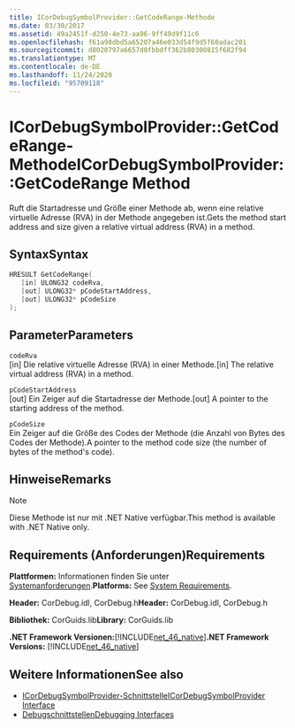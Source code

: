 ```yaml
---
title: ICorDebugSymbolProvider::GetCodeRange-Methode
ms.date: 03/30/2017
ms.assetid: 49a2451f-d250-4e73-aa96-9ff49d9f11c6
ms.openlocfilehash: f61a98dbd5a65207a46e033d54f9d5f60adac201
ms.sourcegitcommit: d8020797a6657d0fbbdff362b80300815f682f94
ms.translationtype: MT
ms.contentlocale: de-DE
ms.lasthandoff: 11/24/2020
ms.locfileid: "95709118"
---
```

# <a name="icordebugsymbolprovidergetcoderange-method"></a><span data-ttu-id="812a1-102">ICorDebugSymbolProvider::GetCodeRange-Methode</span><span class="sxs-lookup"><span data-stu-id="812a1-102">ICorDebugSymbolProvider::GetCodeRange Method</span></span>

<span data-ttu-id="812a1-103">Ruft die Startadresse und Größe einer Methode ab, wenn eine relative virtuelle Adresse (RVA) in der Methode angegeben ist.</span><span class="sxs-lookup"><span data-stu-id="812a1-103">Gets the method start address and size given a relative virtual address (RVA) in a method.</span></span>  
  
## <a name="syntax"></a><span data-ttu-id="812a1-104">Syntax</span><span class="sxs-lookup"><span data-stu-id="812a1-104">Syntax</span></span>  
  
```cpp  
HRESULT GetCodeRange(  
   [in] ULONG32 codeRva,
   [out] ULONG32* pCodeStartAddress,
   [out] ULONG32* pCodeSize  
);  
```  
  
## <a name="parameters"></a><span data-ttu-id="812a1-105">Parameter</span><span class="sxs-lookup"><span data-stu-id="812a1-105">Parameters</span></span>  

 `codeRva`  
 <span data-ttu-id="812a1-106">[in] Die relative virtuelle Adresse (RVA) in einer Methode.</span><span class="sxs-lookup"><span data-stu-id="812a1-106">[in] The relative virtual address (RVA) in a method.</span></span>  
  
 `pCodeStartAddress`  
 <span data-ttu-id="812a1-107">[out] Ein Zeiger auf die Startadresse der Methode.</span><span class="sxs-lookup"><span data-stu-id="812a1-107">[out] A pointer to the starting address of the method.</span></span>  
  
 `pCodeSize`  
 <span data-ttu-id="812a1-108">Ein Zeiger auf die Größe des Codes der Methode (die Anzahl von Bytes des Codes der Methode).</span><span class="sxs-lookup"><span data-stu-id="812a1-108">A pointer to the method code size (the number of bytes of the method's code).</span></span>  
  
## <a name="remarks"></a><span data-ttu-id="812a1-109">Hinweise</span><span class="sxs-lookup"><span data-stu-id="812a1-109">Remarks</span></span>  
  
> [!NOTE]
> <span data-ttu-id="812a1-110">Diese Methode ist nur mit .NET Native verfügbar.</span><span class="sxs-lookup"><span data-stu-id="812a1-110">This method is available with .NET Native only.</span></span>  
  
## <a name="requirements"></a><span data-ttu-id="812a1-111">Requirements (Anforderungen)</span><span class="sxs-lookup"><span data-stu-id="812a1-111">Requirements</span></span>  

 <span data-ttu-id="812a1-112">**Plattformen:** Informationen finden Sie unter [Systemanforderungen](../../get-started/system-requirements.md).</span><span class="sxs-lookup"><span data-stu-id="812a1-112">**Platforms:** See [System Requirements](../../get-started/system-requirements.md).</span></span>  
  
 <span data-ttu-id="812a1-113">**Header:** CorDebug.idl, CorDebug.h</span><span class="sxs-lookup"><span data-stu-id="812a1-113">**Header:** CorDebug.idl, CorDebug.h</span></span>  
  
 <span data-ttu-id="812a1-114">**Bibliothek:** CorGuids.lib</span><span class="sxs-lookup"><span data-stu-id="812a1-114">**Library:** CorGuids.lib</span></span>  
  
 <span data-ttu-id="812a1-115">**.NET Framework Versionen:**[!INCLUDE[net_46_native](../../../../includes/net-46-native-md.md)]</span><span class="sxs-lookup"><span data-stu-id="812a1-115">**.NET Framework Versions:** [!INCLUDE[net_46_native](../../../../includes/net-46-native-md.md)]</span></span>  
  
## <a name="see-also"></a><span data-ttu-id="812a1-116">Weitere Informationen</span><span class="sxs-lookup"><span data-stu-id="812a1-116">See also</span></span>

- [<span data-ttu-id="812a1-117">ICorDebugSymbolProvider-Schnittstelle</span><span class="sxs-lookup"><span data-stu-id="812a1-117">ICorDebugSymbolProvider Interface</span></span>](icordebugsymbolprovider-interface.md)
- [<span data-ttu-id="812a1-118">Debugschnittstellen</span><span class="sxs-lookup"><span data-stu-id="812a1-118">Debugging Interfaces</span></span>](debugging-interfaces.md)
